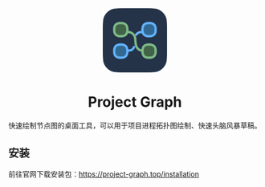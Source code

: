 <div align="center">
  <img src="./src/assets/icon.png" width="128" height="128" alt="Project Graph" />
  <h1>Project Graph</h1>
  <p>快速绘制节点图的桌面工具，可以用于项目进程拓扑图绘制、快速头脑风暴草稿。</p>
</div>

## 安装

前往官网下载安装包：https://project-graph.top/installation

